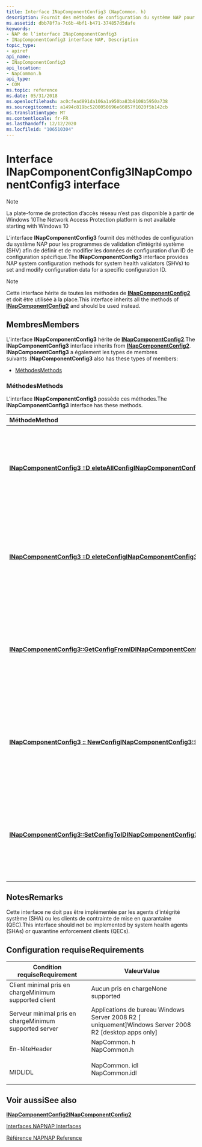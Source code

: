```yaml
---
title: Interface INapComponentConfig3 (NapCommon. h)
description: Fournit des méthodes de configuration du système NAP pour les programmes de validation d’intégrité système (SHV) afin de définir et de modifier les données de configuration d’un ID de configuration spécifique.
ms.assetid: dbb78f7a-7c6b-4bf1-b471-374857d5dafe
keywords:
- NAP de l’interface INapComponentConfig3
- INapComponentConfig3 interface NAP, Description
topic_type:
- apiref
api_name:
- INapComponentConfig3
api_location:
- NapCommon.h
api_type:
- COM
ms.topic: reference
ms.date: 05/31/2018
ms.openlocfilehash: ac0cfead891da106a1a950ba83b9108b5950a738
ms.sourcegitcommit: a1494c819bc5200050696e66057f1020f5b142cb
ms.translationtype: MT
ms.contentlocale: fr-FR
ms.lasthandoff: 12/12/2020
ms.locfileid: "106510304"
---
```

# <a name="inapcomponentconfig3-interface"></a><span data-ttu-id="6a0ce-105">Interface INapComponentConfig3</span><span class="sxs-lookup"><span data-stu-id="6a0ce-105">INapComponentConfig3 interface</span></span>

> [!Note]  
> <span data-ttu-id="6a0ce-106">La plate-forme de protection d’accès réseau n’est pas disponible à partir de Windows 10</span><span class="sxs-lookup"><span data-stu-id="6a0ce-106">The Network Access Protection platform is not available starting with Windows 10</span></span>

 

<span data-ttu-id="6a0ce-107">L’interface **INapComponentConfig3** fournit des méthodes de configuration du système NAP pour les programmes de validation d’intégrité système (SHV) afin de définir et de modifier les données de configuration d’un ID de configuration spécifique.</span><span class="sxs-lookup"><span data-stu-id="6a0ce-107">The **INapComponentConfig3** interface provides NAP system configuration methods for system health validators (SHVs) to set and modify configuration data for a specific configuration ID.</span></span>

> [!Note]  
> <span data-ttu-id="6a0ce-108">Cette interface hérite de toutes les méthodes de [**INapComponentConfig2**](inapcomponentconfig2.md) et doit être utilisée à la place.</span><span class="sxs-lookup"><span data-stu-id="6a0ce-108">This interface inherits all the methods of [**INapComponentConfig2**](inapcomponentconfig2.md) and should be used instead.</span></span>

 

## <a name="members"></a><span data-ttu-id="6a0ce-109">Membres</span><span class="sxs-lookup"><span data-stu-id="6a0ce-109">Members</span></span>

<span data-ttu-id="6a0ce-110">L’interface **INapComponentConfig3** hérite de [**INapComponentConfig2**](inapcomponentconfig2.md).</span><span class="sxs-lookup"><span data-stu-id="6a0ce-110">The **INapComponentConfig3** interface inherits from [**INapComponentConfig2**](inapcomponentconfig2.md).</span></span> <span data-ttu-id="6a0ce-111">**INapComponentConfig3** a également les types de membres suivants :</span><span class="sxs-lookup"><span data-stu-id="6a0ce-111">**INapComponentConfig3** also has these types of members:</span></span>

-   [<span data-ttu-id="6a0ce-112">Méthodes</span><span class="sxs-lookup"><span data-stu-id="6a0ce-112">Methods</span></span>](#methods)

### <a name="methods"></a><span data-ttu-id="6a0ce-113">Méthodes</span><span class="sxs-lookup"><span data-stu-id="6a0ce-113">Methods</span></span>

<span data-ttu-id="6a0ce-114">L’interface **INapComponentConfig3** possède ces méthodes.</span><span class="sxs-lookup"><span data-stu-id="6a0ce-114">The **INapComponentConfig3** interface has these methods.</span></span>



| <span data-ttu-id="6a0ce-115">Méthode</span><span class="sxs-lookup"><span data-stu-id="6a0ce-115">Method</span></span>                                                                                | <span data-ttu-id="6a0ce-116">Description</span><span class="sxs-lookup"><span data-stu-id="6a0ce-116">Description</span></span>                                                                                                    |
|:--------------------------------------------------------------------------------------|:---------------------------------------------------------------------------------------------------------------|
| [<span data-ttu-id="6a0ce-117">**INapComponentConfig3 ::D eleteAllConfig**</span><span class="sxs-lookup"><span data-stu-id="6a0ce-117">**INapComponentConfig3::DeleteAllConfig**</span></span>](inapcomponentconfig3-deleteallconfig.md) | <span data-ttu-id="6a0ce-118">Implémenté par les validateurs d’intégrité du système pour fournir un moyen de réinitialiser le magasin SHV à son état d’origine après l’installation.</span><span class="sxs-lookup"><span data-stu-id="6a0ce-118">Implemented by SHVs to provide a way to reset the SHV store to its original state after setup.</span></span><br/>      |
| [<span data-ttu-id="6a0ce-119">**INapComponentConfig3 ::D eleteConfig**</span><span class="sxs-lookup"><span data-stu-id="6a0ce-119">**INapComponentConfig3::DeleteConfig**</span></span>](inapcomponentconfig3-deleteconfig.md)       | <span data-ttu-id="6a0ce-120">Implémenté par les validateurs d’intégrité du système pour fournir un moyen de supprimer des données de configuration pour un ID de configuration spécifique.</span><span class="sxs-lookup"><span data-stu-id="6a0ce-120">Implemented by SHVs to provide a way to delete configuration data for a specific configuration ID.</span></span><br/>  |
| [<span data-ttu-id="6a0ce-121">**INapComponentConfig3::GetConfigFromID**</span><span class="sxs-lookup"><span data-stu-id="6a0ce-121">**INapComponentConfig3::GetConfigFromID**</span></span>](inapcomponentconfig3-getconfigfromid.md) | <span data-ttu-id="6a0ce-122">Implémenté par les validateurs d’intégrité du système pour fournir un moyen d’obtenir des données de configuration pour un ID de configuration spécifique.</span><span class="sxs-lookup"><span data-stu-id="6a0ce-122">Implemented by SHVs to provide a way to obtain configuration data for a specific configuration ID.</span></span><br/>  |
| [<span data-ttu-id="6a0ce-123">**INapComponentConfig3 :: NewConfig**</span><span class="sxs-lookup"><span data-stu-id="6a0ce-123">**INapComponentConfig3::NewConfig**</span></span>](inapcomponentconfig3-newconfig.md)             | <span data-ttu-id="6a0ce-124">Implémenté par les validateurs d’intégrité du système pour fournir un moyen de créer des données de configuration pour un ID de configuration spécifique.</span><span class="sxs-lookup"><span data-stu-id="6a0ce-124">Implemented by SHVs to provide a way to create configuration data for a specific configuration ID.</span></span><br/>  |
| [<span data-ttu-id="6a0ce-125">**INapComponentConfig3::SetConfigToID**</span><span class="sxs-lookup"><span data-stu-id="6a0ce-125">**INapComponentConfig3::SetConfigToID**</span></span>](inapcomponentconfig3-setconfigtoid.md)     | <span data-ttu-id="6a0ce-126">Implémenté par les validateurs d’intégrité du système pour fournir un moyen de définir les données de configuration pour un ID de configuration spécifique.</span><span class="sxs-lookup"><span data-stu-id="6a0ce-126">Implemented by SHVs to provide a way to set the configuration data for a specific configuration ID.</span></span><br/> |



 

## <a name="remarks"></a><span data-ttu-id="6a0ce-127">Notes</span><span class="sxs-lookup"><span data-stu-id="6a0ce-127">Remarks</span></span>

<span data-ttu-id="6a0ce-128">Cette interface ne doit pas être implémentée par les agents d’intégrité système (SHA) ou les clients de contrainte de mise en quarantaine (QEC).</span><span class="sxs-lookup"><span data-stu-id="6a0ce-128">This interface should not be implemented by system health agents (SHAs) or quarantine enforcement clients (QECs).</span></span>

## <a name="requirements"></a><span data-ttu-id="6a0ce-129">Configuration requise</span><span class="sxs-lookup"><span data-stu-id="6a0ce-129">Requirements</span></span>



| <span data-ttu-id="6a0ce-130">Condition requise</span><span class="sxs-lookup"><span data-stu-id="6a0ce-130">Requirement</span></span> | <span data-ttu-id="6a0ce-131">Valeur</span><span class="sxs-lookup"><span data-stu-id="6a0ce-131">Value</span></span> |
|-------------------------------------|------------------------------------------------------------------------------------------|
| <span data-ttu-id="6a0ce-132">Client minimal pris en charge</span><span class="sxs-lookup"><span data-stu-id="6a0ce-132">Minimum supported client</span></span><br/> | <span data-ttu-id="6a0ce-133">Aucun pris en charge</span><span class="sxs-lookup"><span data-stu-id="6a0ce-133">None supported</span></span><br/>                                                                |
| <span data-ttu-id="6a0ce-134">Serveur minimal pris en charge</span><span class="sxs-lookup"><span data-stu-id="6a0ce-134">Minimum supported server</span></span><br/> | <span data-ttu-id="6a0ce-135">Applications de bureau Windows Server 2008 R2 \[ uniquement\]</span><span class="sxs-lookup"><span data-stu-id="6a0ce-135">Windows Server 2008 R2 \[desktop apps only\]</span></span><br/>                                  |
| <span data-ttu-id="6a0ce-136">En-tête</span><span class="sxs-lookup"><span data-stu-id="6a0ce-136">Header</span></span><br/>                   | <dl> <span data-ttu-id="6a0ce-137"><dt>NapCommon. h</dt></span><span class="sxs-lookup"><span data-stu-id="6a0ce-137"><dt>NapCommon.h</dt></span></span> </dl>   |
| <span data-ttu-id="6a0ce-138">MIDL</span><span class="sxs-lookup"><span data-stu-id="6a0ce-138">IDL</span></span><br/>                      | <dl> <span data-ttu-id="6a0ce-139"><dt>NapCommon. idl</dt></span><span class="sxs-lookup"><span data-stu-id="6a0ce-139"><dt>NapCommon.idl</dt></span></span> </dl> |



## <a name="see-also"></a><span data-ttu-id="6a0ce-140">Voir aussi</span><span class="sxs-lookup"><span data-stu-id="6a0ce-140">See also</span></span>

<dl> <dt>

[<span data-ttu-id="6a0ce-141">**INapComponentConfig2**</span><span class="sxs-lookup"><span data-stu-id="6a0ce-141">**INapComponentConfig2**</span></span>](inapcomponentconfig2.md)
</dt> <dt>

[<span data-ttu-id="6a0ce-142">Interfaces NAP</span><span class="sxs-lookup"><span data-stu-id="6a0ce-142">NAP Interfaces</span></span>](nap-interfaces.md)
</dt> <dt>

[<span data-ttu-id="6a0ce-143">Référence NAP</span><span class="sxs-lookup"><span data-stu-id="6a0ce-143">NAP Reference</span></span>](nap-reference.md)
</dt> </dl>

 

 





